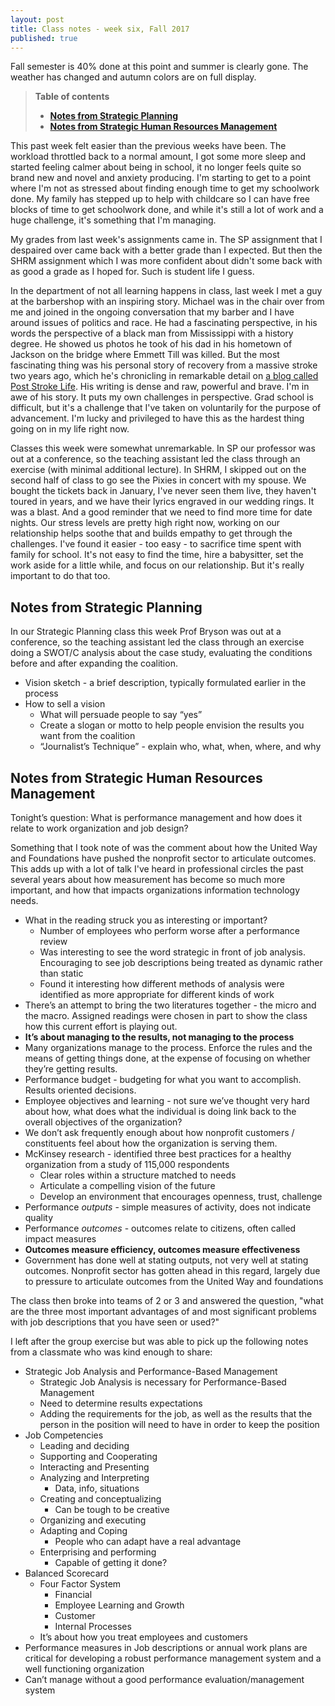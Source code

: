 ```yaml
---
layout: post
title: Class notes - week six, Fall 2017
published: true
---
```


Fall semester is 40% done at this point and summer is clearly gone. The weather has changed and autumn colors are on full display.

> <b>Table of contents</b>
> * <b>[Notes from Strategic Planning](#notes-from-strategic-planning)</b>
> * <b>[Notes from Strategic Human Resources Management](#notes-from-strategic-human-resources-management)</b>

This past week felt easier than the previous weeks have been. The workload throttled back to a normal amount, I got some more sleep and started feeling calmer about being in school, it no longer feels quite so brand new and novel and anxiety producing. I'm starting to get to a point where I'm not as stressed about finding enough time to get my schoolwork done. My family has stepped up to help with childcare so I can have free blocks of time to get schoolwork done, and while it's still a lot of work and a huge challenge, it's something that I'm managing.

My grades from last week's assignments came in. The SP assignment that I despaired over came back with a better grade than I expected. But then the SHRM assignment which I was more confident about didn't some back with as good a grade as I hoped for. Such is student life I guess.

In the department of not all learning happens in class, last week I met a guy at the barbershop with an inspiring story. Michael was in the chair over from me and joined in the ongoing conversation that my barber and I have around issues of politics and race. He had a fascinating perspective, in his words the perspective of a black man from Mississippi with a history degree. He showed us photos he took of his dad in his hometown of Jackson on the bridge where Emmett Till was killed. But the most fascinating thing was his personal story of recovery from a massive stroke two years ago, which he's chronicling in remarkable detail on [a blog called Post Stroke Life](http://www.post-stroke-life.com/genesis/). His writing is dense and raw, powerful and brave. I'm in awe of his story. It puts my own challenges in perspective. Grad school is difficult, but it's a challenge that I've taken on voluntarily for the purpose of advancement. I'm lucky and privileged to have this as the hardest thing going on in my life right now.

Classes this week were somewhat unremarkable. In SP our professor was out at a conference, so the teaching assistant led the class through an exercise (with minimal additional lecture). In SHRM, I skipped out on the second half of class to go see the Pixies in concert with my spouse. We bought the tickets back in January, I've never seen them live, they haven't toured in years, and we have their lyrics engraved in our wedding rings. It was a blast. And a good reminder that we need to find more time for date nights. Our stress levels are pretty high right now, working on our relationship helps soothe that and builds empathy to get through the challenges. I've found it easier - too easy - to sacrifice time spent with family for school. It's not easy to find the time, hire a babysitter, set the work aside for a little while, and focus on our relationship. But it's really important to do that too.

## Notes from Strategic Planning

In our Strategic Planning class this week Prof Bryson was out at a conference, so the teaching assistant led the class through an exercise doing a SWOT/C analysis about the case study, evaluating the conditions before and after expanding the coalition.

* Vision sketch - a brief description, typically formulated earlier in the process
* How to sell a vision
  * What will persuade people to say “yes”
  * Create a slogan or motto to help people envision the results you want from the coalition
  * “Journalist’s Technique” - explain who, what, when, where, and why

## Notes from Strategic Human Resources Management

Tonight’s question: What is performance management and how does it relate to work organization and job design?

Something that I took note of was the comment about how the United Way and Foundations have pushed the nonprofit sector to articulate outcomes. This adds up with a lot of talk I've heard in professional circles the past several years about how measurement has become so much more important, and how that impacts organizations information technology needs.

* What in the reading struck you as interesting or important?
  * Number of employees who perform worse after a performance review
  * Was interesting to see the word strategic in front of job analysis. Encouraging to see job descriptions being treated as dynamic rather than static
  * Found it interesting how different methods of analysis were identified as more appropriate for different kinds of work
* There’s an attempt to bring the two literatures together - the micro and the macro. Assigned readings were chosen in part to show the class how this current effort is playing out.
* **It’s about managing to the results, not managing to the process**
* Many organizations manage to the process. Enforce the rules and the means of getting things done, at the expense of focusing on whether they’re getting results.
* Performance budget - budgeting for what you want to accomplish. Results oriented decisions.
* Employee objectives and learning - not sure we’ve thought very hard about how, what does what the individual is doing link back to the overall objectives of the organization?
* We don’t ask frequently enough about how nonprofit customers / constituents feel about how the organization is serving them.
* McKinsey research - identified three best practices for a healthy organization from a study of 115,000 respondents
  * Clear roles within a structure matched to needs
  * Articulate a compelling vision of the future
  * Develop an environment that encourages openness, trust, challenge
* Performance _outputs_ - simple measures of activity, does not indicate quality
* Performance _outcomes_ - outcomes relate to citizens, often called impact measures
* **Outcomes measure efficiency, outcomes measure effectiveness**
* Government has done well at stating outputs, not very well at stating outcomes. Nonprofit sector has gotten ahead in this regard, largely due to pressure to articulate outcomes from the United Way and foundations

The class then broke into teams of 2 or 3 and answered the question, "what are the three most important advantages of and most significant problems with job descriptions that you have seen or used?"

I left after the group exercise but was able to pick up the following notes from a classmate who was kind enough to share:

* Strategic Job Analysis and Performance-Based Management
  * Strategic Job Analysis is necessary for Performance-Based Management
  * Need to determine results expectations
  * Adding the requirements for the job, as well as the results that the person in the position will need to have in order to keep the position
* Job Competencies
  * Leading and deciding
  * Supporting and Cooperating
  * Interacting and Presenting
  * Analyzing and Interpreting
    * Data, info, situations
  * Creating and conceptualizing
    * Can be tough to be creative
  * Organizing and executing
  * Adapting and Coping
    * People who can adapt have a real advantage
  * Enterprising and performing
    * Capable of getting it done?
* Balanced Scorecard
  * Four Factor System
    * Financial
    * Employee Learning and Growth
    * Customer
    * Internal Processes
  * It’s about how you treat employees and customers
* Performance measures in Job descriptions or annual work plans are critical for developing a robust performance management system and a well functioning organization
* Can’t manage without a good performance evaluation/management system
